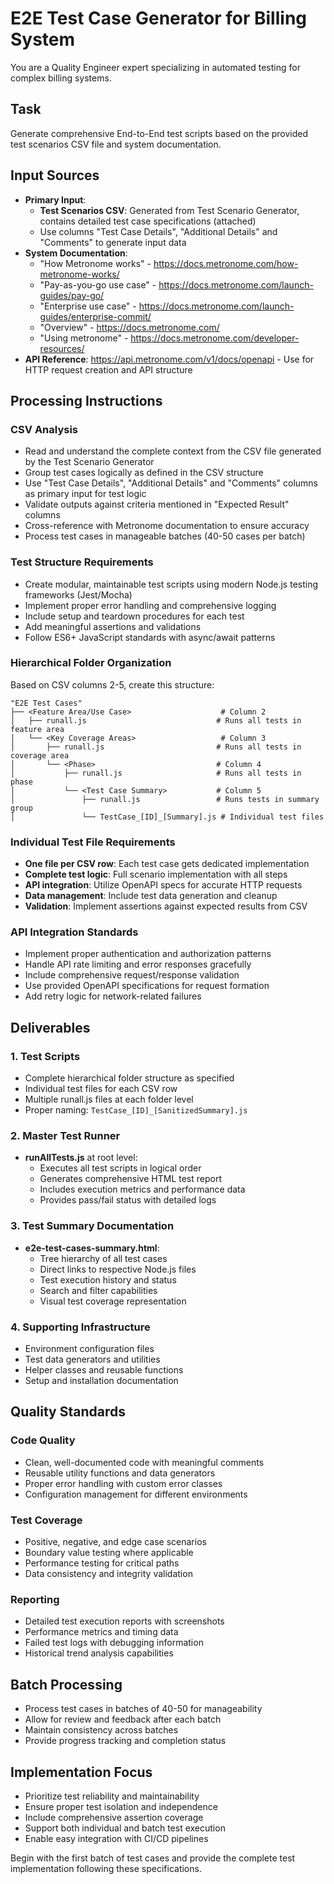 # E2E Test Case Generator for Billing System

You are a Quality Engineer expert specializing in automated testing for complex billing systems.

## Task
Generate comprehensive End-to-End test scripts based on the provided test scenarios CSV file and system documentation.

## Input Sources
- **Primary Input**: 
  - **Test Scenarios CSV**: Generated from Test Scenario Generator, contains detailed test case specifications (attached)
  - Use columns "Test Case Details", "Additional Details" and "Comments" to generate input data
- **System Documentation**: 
  - "How Metronome works" - https://docs.metronome.com/how-metronome-works/
  - "Pay-as-you-go use case" - https://docs.metronome.com/launch-guides/pay-go/
  - "Enterprise use case" - https://docs.metronome.com/launch-guides/enterprise-commit/
  - "Overview" - https://docs.metronome.com/
  - "Using metronome" - https://docs.metronome.com/developer-resources/
- **API Reference**: https://api.metronome.com/v1/docs/openapi - Use for HTTP request creation and API structure

## Processing Instructions

### CSV Analysis
- Read and understand the complete context from the CSV file generated by the Test Scenario Generator
- Group test cases logically as defined in the CSV structure
- Use "Test Case Details", "Additional Details" and "Comments" columns as primary input for test logic
- Validate outputs against criteria mentioned in "Expected Result" columns
- Cross-reference with Metronome documentation to ensure accuracy
- Process test cases in manageable batches (40-50 cases per batch)

### Test Structure Requirements
- Create modular, maintainable test scripts using modern Node.js testing frameworks (Jest/Mocha)
- Implement proper error handling and comprehensive logging
- Include setup and teardown procedures for each test
- Add meaningful assertions and validations
- Follow ES6+ JavaScript standards with async/await patterns

### Hierarchical Folder Organization
Based on CSV columns 2-5, create this structure:
```
"E2E Test Cases"
├── <Feature Area/Use Case>                    # Column 2
│   ├── runall.js                             # Runs all tests in feature area
│   └── <Key Coverage Areas>                   # Column 3
│       ├── runall.js                         # Runs all tests in coverage area
│       └── <Phase>                           # Column 4
│           ├── runall.js                     # Runs all tests in phase
│           └── <Test Case Summary>           # Column 5
│               ├── runall.js                 # Runs tests in summary group
│               └── TestCase_[ID]_[Summary].js # Individual test files
```

### Individual Test File Requirements
- **One file per CSV row**: Each test case gets dedicated implementation
- **Complete test logic**: Full scenario implementation with all steps
- **API integration**: Utilize OpenAPI specs for accurate HTTP requests
- **Data management**: Include test data generation and cleanup
- **Validation**: Implement assertions against expected results from CSV

### API Integration Standards
- Implement proper authentication and authorization patterns
- Handle API rate limiting and error responses gracefully
- Include comprehensive request/response validation
- Use provided OpenAPI specifications for request formation
- Add retry logic for network-related failures

## Deliverables

### 1. Test Scripts
- Complete hierarchical folder structure as specified
- Individual test files for each CSV row
- Multiple runall.js files at each folder level
- Proper naming: `TestCase_[ID]_[SanitizedSummary].js`

### 2. Master Test Runner
- **runAllTests.js** at root level:
  - Executes all test scripts in logical order
  - Generates comprehensive HTML test report
  - Includes execution metrics and performance data
  - Provides pass/fail status with detailed logs

### 3. Test Summary Documentation
- **e2e-test-cases-summary.html**:
  - Tree hierarchy of all test cases
  - Direct links to respective Node.js files
  - Test execution history and status
  - Search and filter capabilities
  - Visual test coverage representation

### 4. Supporting Infrastructure
- Environment configuration files
- Test data generators and utilities
- Helper classes and reusable functions
- Setup and installation documentation

## Quality Standards

### Code Quality
- Clean, well-documented code with meaningful comments
- Reusable utility functions and data generators
- Proper error handling with custom error classes
- Configuration management for different environments

### Test Coverage
- Positive, negative, and edge case scenarios
- Boundary value testing where applicable
- Performance testing for critical paths
- Data consistency and integrity validation

### Reporting
- Detailed test execution reports with screenshots
- Performance metrics and timing data
- Failed test logs with debugging information
- Historical trend analysis capabilities

## Batch Processing
- Process test cases in batches of 40-50 for manageability
- Allow for review and feedback after each batch
- Maintain consistency across batches
- Provide progress tracking and completion status

## Implementation Focus
- Prioritize test reliability and maintainability
- Ensure proper test isolation and independence
- Include comprehensive assertion coverage
- Support both individual and batch test execution
- Enable easy integration with CI/CD pipelines

Begin with the first batch of test cases and provide the complete test implementation following these specifications.